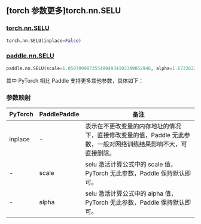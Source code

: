 ## [torch 参数更多]torch.nn.SELU

### [torch.nn.SELU](https://pytorch.org/docs/1.13/generated/torch.nn.SELU.html#torch.nn.SELU)

```python
torch.nn.SELU(inplace=False)
```

### [paddle.nn.SELU](https://www.paddlepaddle.org.cn/documentation/docs/zh/api/paddle/nn/SELU_cn.html)

```python
paddle.nn.SELU(scale=1.0507009873554804934193349852946, alpha=1.6732632423543772848170429916717, name=None)
```

其中 PyTorch 相比 Paddle 支持更多其他参数，具体如下：

### 参数映射

| PyTorch | PaddlePaddle | 备注                                                                                                            |
| ------- | ------------ | --------------------------------------------------------------------------------------------------------------- |
| inplace | -            | 表示在不更改变量的内存地址的情况下，直接修改变量的值，Paddle 无此参数，一般对网络训练结果影响不大，可直接删除。 |
| -       | scale        | selu 激活计算公式中的 scale 值，PyTorch 无此参数，Paddle 保持默认即可。                                         |
| -       | alpha        | selu 激活计算公式中的 alpha 值，PyTorch 无此参数，Paddle 保持默认即可。                                         |
